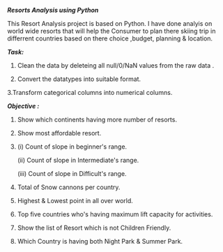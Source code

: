 _**Resorts Analysis using Python**_

This Resort Analysis project is based on Python. I have done analyis on world wide resorts that will help the Consumer to plan there skiing trip in differrent countries based on there choice ,budget, planning & location. 


_**Task:**_

1. Clean the data by deleteing all null/0/NaN  values from the raw data .

2. Convert the datatypes into suitable format.

3.Transform categorical columns into numerical columns.


_**Objective :**_

1. Show which continents having more number of resorts.

2. Show most affordable resort.

3. (i) Count of slope in beginner's range.

   (ii) Count of slope in Intermediate's range.

   (iii) Count of slope in Difficult's range.

4. Total of Snow cannons per country.

5. Highest & Lowest point in all over world.

6. Top five countries who's having maximum lift capacity for activities.

7. Show the list of Resort which is not Children Friendly.

8. Which Country is having both Night Park & Summer Park.
